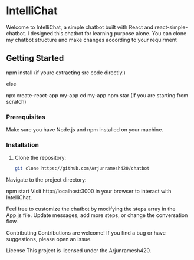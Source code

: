 # IntelliChat 

Welcome to IntelliChat, a simple chatbot built with React and react-simple-chatbot.
I designed this chatbot for learning purpose alone. You can clone my chatbot structure and make changes according to your requirment

## Getting Started
 npm install (if youre extracting src code directly.) 

else

npx create-react-app my-app
cd my-app
npm star    (If you are starting from scratch)


### Prerequisites

Make sure you have Node.js and npm installed on your machine.

### Installation

1. Clone the repository:

   ```bash
   git clone https://github.com/Arjunramesh420/chatbot
Navigate to the project directory:


npm start
Visit http://localhost:3000 in your browser to interact with IntelliChat.


Feel free to customize the chatbot by modifying the steps array in the App.js file. Update messages, add more steps, or change the conversation flow.

Contributing
Contributions are welcome! If you find a bug or have suggestions, please open an issue.

License
This project is licensed under the Arjunramesh420.


